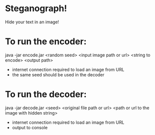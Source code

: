 # Steganograph!
Hide your text in an image!
# To run the encoder:
java -jar encode.jar \<random seed\> \<input image path or url\> \<string to encode\> \<output path\>  
* internet connection required to load an image from URL  
* the same seed should be used in the decoder
# To run the decoder:
java -jar decode.jar \<seed\> \<original file path or url\> \<path or url to the image with hidden string\>  
* internet connection required to load an image from URL  
* output to console  
